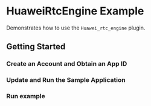# HuaweiRtcEngine Example

Demonstrates how to use the `Huawei_rtc_engine` plugin.

## Getting Started

### Create an Account and Obtain an App ID



### Update and Run the Sample Application


### Run example

